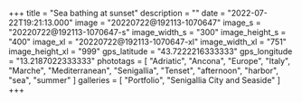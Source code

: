 +++
title = "Sea bathing at sunset"
description = ""
date = "2022-07-22T19:21:13.000"
image = "20220722@192113-1070647"
image_s = "20220722@192113-1070647-s"
image_width_s = "300"
image_height_s = "400"
image_xl = "20220722@192113-1070647-xl"
image_width_xl = "751"
image_height_xl = "999"
gps_latitude = "43.7222216333333"
gps_longitude = "13.2187022333333"
phototags = [ "Adriatic", "Ancona", "Europe", "Italy", "Marche", "Mediterranean", "Senigallia", "Tenset", "afternoon", "harbor", "sea", "summer" ]
galleries = [ "Portfolio", "Senigallia City and Seaside" ]
+++
